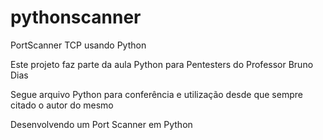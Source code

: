 # pythonscanner
PortScanner TCP usando Python

Este projeto faz parte da aula Python para Pentesters do Professor Bruno Dias

Segue arquivo Python para conferência e utilização desde que sempre citado o autor do mesmo

Desenvolvendo um Port Scanner em Python